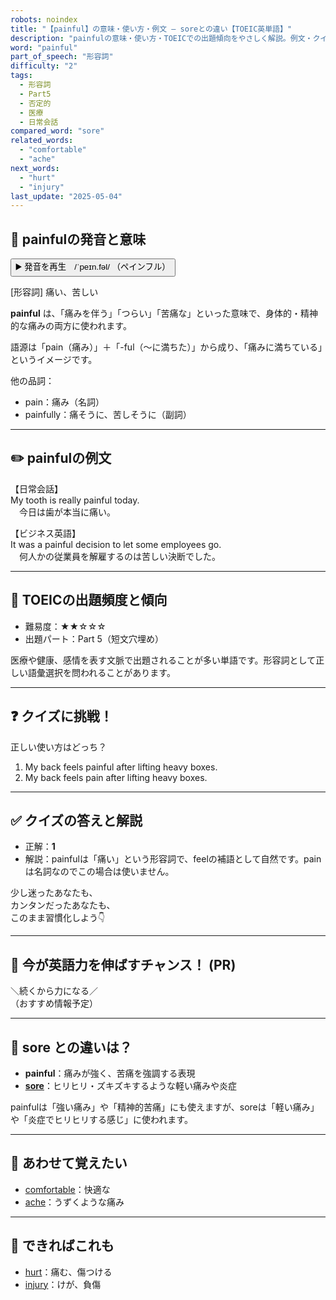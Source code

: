 ```yaml
---
robots: noindex
title: "【painful】の意味・使い方・例文 ― soreとの違い【TOEIC英単語】"
description: "painfulの意味・使い方・TOEICでの出題傾向をやさしく解説。例文・クイズ付きでsoreとの違いもわかりやすく学べます。"
word: "painful"
part_of_speech: "形容詞"
difficulty: "2"
tags:
  - 形容詞
  - Part5
  - 否定的
  - 医療
  - 日常会話
compared_word: "sore"
related_words:
  - "comfortable"
  - "ache"
next_words:
  - "hurt"
  - "injury"
last_update: "2025-05-04"
---
```


## 🔰 painfulの発音と意味

<button class="play-audio" onclick="playTTS('painful')">
  <span class="play-audio-main">
    ▶️ 発音を再生　/ˈpeɪn.fəl/
  </span>
  <span class="play-audio-sub">
    （ペインフル）
  </span>
</button>

[形容詞] 痛い、苦しい

**painful** は、「痛みを伴う」「つらい」「苦痛な」といった意味で、身体的・精神的な痛みの両方に使われます。

語源は「pain（痛み）」＋「-ful（～に満ちた）」から成り、「痛みに満ちている」というイメージです。

他の品詞：  
- pain：痛み（名詞）
- painfully：痛そうに、苦しそうに（副詞）

---

## ✏️ painfulの例文

【日常会話】  
My tooth is really painful today.  
　今日は歯が本当に痛い。

【ビジネス英語】  
It was a painful decision to let some employees go.  
　何人かの従業員を解雇するのは苦しい決断でした。

---

## 🎯 TOEICの出題頻度と傾向

- 難易度：★★☆☆☆
- 出題パート：Part 5（短文穴埋め）

医療や健康、感情を表す文脈で出題されることが多い単語です。形容詞として正しい語彙選択を問われることがあります。

---

## ❓ クイズに挑戦！

正しい使い方はどっち？

1. My back feels painful after lifting heavy boxes.  
2. My back feels pain after lifting heavy boxes.

---

## ✅ クイズの答えと解説

- 正解：**1**
- 解説：painfulは「痛い」という形容詞で、feelの補語として自然です。painは名詞なのでこの場合は使いません。

少し迷ったあなたも、  
カンタンだったあなたも、  
このまま習慣化しよう👇️

---

## 🚀 今が英語力を伸ばすチャンス！ (PR)

<div class="info-center">
＼続くから力になる／<br>  
（おすすめ情報予定）
</div>

---

## 🤔  sore との違いは？

- **painful**：痛みが強く、苦痛を強調する表現
- **[sore](/sore)**：ヒリヒリ・ズキズキするような軽い痛みや炎症

painfulは「強い痛み」や「精神的苦痛」にも使えますが、soreは「軽い痛み」や「炎症でヒリヒリする感じ」に使われます。

---

## 🧩 あわせて覚えたい

- [comfortable](/comfortable)：快適な
- [ache](/ache)：うずくような痛み

---

## 📖 できればこれも

- [hurt](/hurt)：痛む、傷つける
- [injury](/injury)：けが、負傷

<!-- cvid: aid29_bid33 -->
